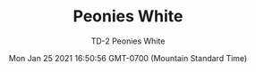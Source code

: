 ---
category: "wall_covering"
date: "Mon Jan 25 2021 16:50:56 GMT-0700 (Mountain Standard Time)"
description: "null"
designer: "Thomas Darnell"
href: "https://www.areaenvironments.com/thomas-darnell"
image_primary: "./img/Peonies+White+art.jpg"
image_secondary: "./img/White+room.jpg"
image_thumb: "./img/Thomas+Darnell.png"
manufacturer: "Area Environments"
slug: "/manufacturers/area_environments/wall_covering/peonies_white"
subtitle: "TD-2  Peonies White"
tags:
  - "area_environments"
  - "wall_covering"
title: "Peonies White"
---